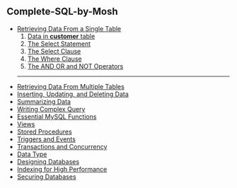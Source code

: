 <h2>Complete-SQL-by-Mosh</h2>
<ul>
<li>
    <a href="#date-from-a-single-table">Retrieving Data From a Single Table</a>
    <ol>
        <li>
            <a href="https://bit.ly/2XZlI9c">Data in <b>customer</b> table</a>
        </li>
        <li>
            <a href="2-Retrieving Data From a Single Table/1-The Select Statement.txt">The Select Statement</a>
        </li>
        <li>
            <a href="#select-cluse-details">The Select Clause</a>
        </li>
        <li>
            <a href="#">The Where Clause</a>
        </li>              
        <li>
            <a href="#">The AND OR and NOT Operators</a>
        </li>
    </ol>
</li>
<!-- ######################################################## -->
    <hr />
<li>
    <a href="#date-from-a-multiple-table">Retrieving Data From Multiple Tables</a>
</li>
<li>
    <a href="#insert-update-delet-date">Inserting, Updating, and Deleting Data</a>
</li>
<li>
    <a href="#summarizing-data">Summarizing Data</a>
</li>
<li>
    <a href="#write-complex-query">Writing Complex Query</a>
</li>
<li>
    <a href="#essential-mysql-function">Essential MySQL Functions</a>
</li>
<li>
    <a href="#mysql-views">Views</a>
</li>
<li>
    <a href="#stored-procedures">Stored Procedures</a> 
</li>
<li>
    <a href="#trigger-and-events">Triggers and Events</a>
</li>
<li>
    <a href="#transactions-and-concurrency">Transactions and Concurrency</a>
</li>
<li>
    <a href="#mysql-data-type">Data Type</a>
</li>
<li>
    <a href="#mysql-designing-database">Designing Databases</a>
</li>
<li>
    <a href="#indexing-for-high-performance">Indexing for High Performance</a>
</li>
<li>
    <a href="#mysql-securing-databases">Securing Databases</a>
</li>
</ul>
